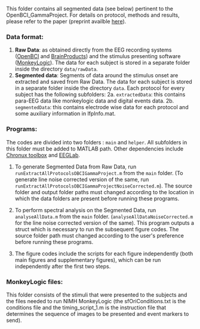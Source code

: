 This folder contains all segmented data (see below) pertinent to the OpenBCI_GammaProject. For details on protocol, methods and results, please refer to the paper (preprint availble [here](https://doi.org/10.1101/2021.11.16.468841)).

### Data format:

1. **Raw Data**: as obtained directly from the EEG recording systems ([OpenBCI](https://openbci.com/) and [BrainProducts](https://www.brainproducts.com/)) and the stimulus presenting software ([MonkeyLogic](https://monkeylogic.nimh.nih.gov/)). The data for each subject is stored in a separate folder inside the directory `data/rawData`.
2. **Segmented data**: Segments of data around the stimulus onset are extracted and saved from Raw Data. The data for each subject is stored in a separate folder inside the directory `data`. Each protocol for every subject has the following subfolders:
    2a. `extractedData`: this contains para-EEG data like monkeylogic data and digital events data.
    2b. `segmentedData`: this contains electrode wise data for each protocol and some auxiliary information in lfpInfo.mat.

### Programs:

The codes are divided into two folders : `main` and `helper`. All subfolders in this folder must be added to MATLAB path. Other dependencies include [Chronux toolbox](http://chronux.org/) and [EEGLab](https://sccn.ucsd.edu/~scott/ica.html).

1. To generate Segmented Data from Raw Data, run `runExtractAllProtocolsOBCIGammaProject.m` from the `main` folder. (To generate line noise corrected version of the same, run `runExtractAllProtocolsOBCIGammaProjectNoiseCorrected.m`). The source folder and output folder paths must changed according to the location in which the data folders are present before running these programs.

2. To perform spectral analysis on the Segmented Data, run `analyseAllData.m` from the `main` folder. (`analyseAllDataNoiseCorrected.m` for the line noise corrected version of the same). This program outputs a struct which is necessary to run the subsequent figure codes. The source folder path must changed according to the user's preference before running these programs.

3. The figure codes include the scripts for each figure independently (both main figures and supplementary figures), which can be run independently after the first two steps.

### MonkeyLogic files:

This folder consists of the stimuli that were presented to the subjects and the files needed to run NIMH MonkeyLogic (the sfOriConditions.txt is the conditions file and the timing_script_1.m is the instruction file that determines the sequence of images to be presented and event markers to send).